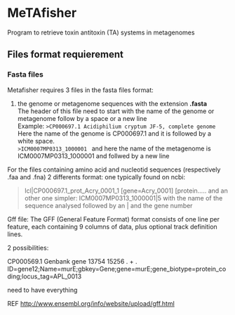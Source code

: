 # MeTAfisher
Program to retrieve toxin antitoxin (TA) systems in metagenomes 

[comment]: <> (General intro to the program)


## Files format requierement
### Fasta files
Metafisher requires 3 files in the fasta files format: 
1. the genome or metagenome sequences with the extension **.fasta**  
The header of this file need to start with the name of the genome or metagenome follow by a space or a new line  
Example: 
 ```>CP000697.1 Acidiphilium cryptum JF-5, complete genome ``` Here the name of the genome is CP000697.1 and it is followed by a white space.  
 ```>ICM0007MP0313_1000001 ``` and here the name of the metagenome is ICM0007MP0313_1000001 and follwed by a new line


For the files containing amino acid and nucleotid sequences (respectively .faa and .fna)
2 differents format:
one typically found on ncbi:
>lcl|CP000697.1_prot_Acry_0001_1 [gene=Acry_0001] [protein.....
and an other one simpler: 
>ICM0007MP0313_1000001|5 
with the name of the sequence analysed followed by an | and the gene number

Gff file: The GFF (General Feature Format) format consists of one line per feature, each containing 9 columns of data, plus optional track definition lines. 

2 possibilities:

CP000569.1	Genbank	gene	13754	15256	.	+	.	ID=gene12;Name=murE;gbkey=Gene;gene=murE;gene_biotype=protein_coding;locus_tag=APL_0013 

need to have everything 


REF 
http://www.ensembl.org/info/website/upload/gff.html
